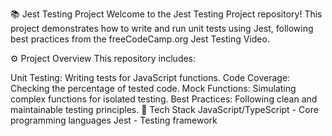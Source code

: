 📚 Jest Testing Project
Welcome to the Jest Testing Project repository! This project demonstrates how to write and run unit tests using Jest, following best practices from the freeCodeCamp.org Jest Testing Video.

⚙️ Project Overview
This repository includes:

Unit Testing: Writing tests for JavaScript functions.
Code Coverage: Checking the percentage of tested code.
Mock Functions: Simulating complex functions for isolated testing.
Best Practices: Following clean and maintainable testing principles.
🧪 Tech Stack
JavaScript/TypeScript - Core programming languages
Jest - Testing framework
